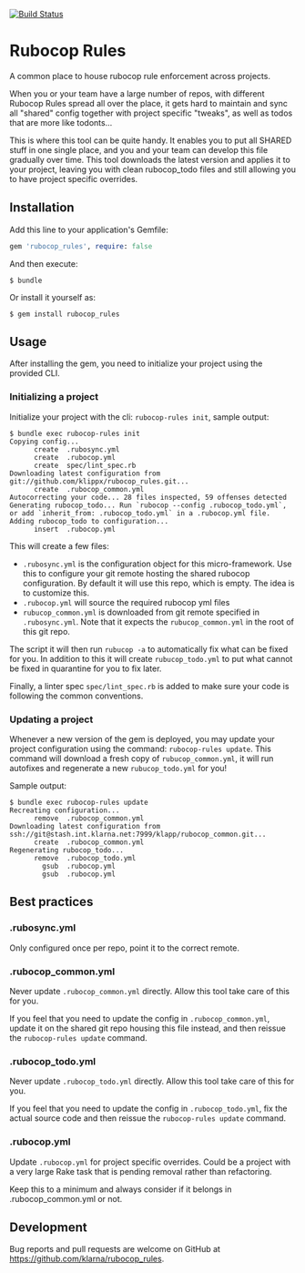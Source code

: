 [![Build Status](https://travis-ci.org/klippx/rubocop_rules.svg?branch=master)](https://travis-ci.org/klippx/rubocop_rules)

# Rubocop Rules

A common place to house rubocop rule enforcement across projects.

When you or your team have a large number of repos, with different Rubocop Rules spread all over the
place, it gets hard to maintain and sync all "shared" config together with project specific
"tweaks", as well as todos that are more like todonts...

This is where this tool can be quite handy. It enables you to put all SHARED stuff in one single
place, and you and your team can develop this file gradually over time. This tool downloads the
latest version and applies it to your project, leaving you with clean rubocop_todo files and still
allowing you to have project specific overrides.

## Installation

Add this line to your application's Gemfile:

```ruby
gem 'rubocop_rules', require: false
```

And then execute:

    $ bundle

Or install it yourself as:

    $ gem install rubocop_rules

## Usage

After installing the gem, you need to initialize your project using the provided CLI.

### Initializing a project

Initialize your project with the cli: `rubocop-rules init`, sample output:

```shell
$ bundle exec rubocop-rules init
Copying config...
      create  .rubosync.yml
      create  .rubocop.yml
      create  spec/lint_spec.rb
Downloading latest configuration from git://github.com/klippx/rubocop_rules.git...
      create  .rubocop_common.yml
Autocorrecting your code... 28 files inspected, 59 offenses detected
Generating rubocop_todo... Run `rubocop --config .rubocop_todo.yml`, or add `inherit_from: .rubocop_todo.yml` in a .rubocop.yml file.
Adding rubocop_todo to configuration...
      insert  .rubocop.yml
```

This will create a few files:

* `.rubosync.yml` is the configuration object for this micro-framework. Use this to configure your
  git remote hosting the shared rubocop configuration. By default it will use this repo, which is
  empty. The idea is to customize this.
* `.rubocop.yml` will source the required rubocop yml files
* `rubucop_common.yml` is downloaded from git remote specified in `.rubosync.yml`. Note that it
  expects the `rubucop_common.yml` in the root of this git repo.

The script it will then run `rubucop -a` to automatically fix what can be fixed for you. In addition
to this it will create `rubucop_todo.yml` to put what cannot be fixed in quarantine for you to fix
later.

Finally, a linter spec `spec/lint_spec.rb` is added to make sure your code is following the common
conventions.

### Updating a project

Whenever a new version of the gem is deployed, you may update your project configuration using the
command: `rubocop-rules update`. This command will download a fresh copy of `rubucop_common.yml`, it
will run autofixes and regenerate a new `rubucop_todo.yml` for you!

Sample output:

```shell
$ bundle exec rubocop-rules update
Recreating configuration...
      remove  .rubocop_common.yml
Downloading latest configuration from ssh://git@stash.int.klarna.net:7999/klapp/rubocop_common.git...
      create  .rubocop_common.yml
Regenerating rubocop_todo...
      remove  .rubocop_todo.yml
        gsub  .rubocop.yml
        gsub  .rubocop.yml
```

## Best practices

### .rubosync.yml

Only configured once per repo, point it to the correct remote.

### .rubocop_common.yml

Never update `.rubocop_common.yml` directly. Allow this tool take care of this for you.

If you feel that you need to update the config in `.rubocop_common.yml`, update it on the shared git
repo housing this file instead, and then reissue the `rubocop-rules update` command.

### .rubocop_todo.yml

Never update `.rubocop_todo.yml` directly. Allow this tool take care of this for you.

If you feel that you need to update the config in `.rubocop_todo.yml`, fix the actual source code
and then reissue the `rubocop-rules update` command.

### .rubocop.yml

Update `.rubocop.yml` for project specific overrides. Could be a project with a very large Rake task
that is pending removal rather than refactoring.

Keep this to a minimum and always consider if it belongs in .rubocop_common.yml or not.

## Development

Bug reports and pull requests are welcome on GitHub at https://github.com/klarna/rubocop_rules.
